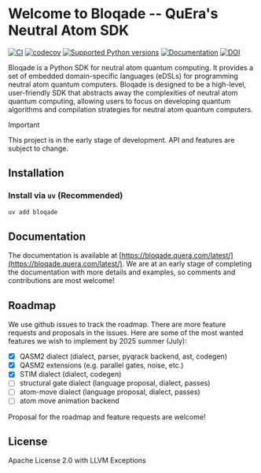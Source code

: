 # Welcome to Bloqade -- QuEra's Neutral Atom SDK

[![CI](https://github.com/QuEraComputing/bloqade/actions/workflows/ci.yml/badge.svg)](https://github.com/QuEraComputing/bloqade/actions/workflows/ci.yml)
[![codecov](https://codecov.io/gh/QuEraComputing/bloqade/graph/badge.svg?token=BpHsAYuzdo)](https://codecov.io/gh/QuEraComputing/bloqade)
[![Supported Python versions](https://img.shields.io/pypi/pyversions/bloqade.svg?color=%2334D058)](https://pypi.org/project/bloqade)
[![Documentation](https://img.shields.io/badge/Documentation-6437FF)](https://bloqade.quera.com/)
[![DOI](https://zenodo.org/badge/629628885.svg)](https://zenodo.org/doi/10.5281/zenodo.11114109)


Bloqade is a Python SDK for neutral atom quantum computing. It provides a set of embedded domain-specific languages (eDSLs) for programming neutral atom quantum computers. Bloqade is designed to be a high-level, user-friendly SDK that abstracts away the complexities of neutral atom quantum computing, allowing users to focus on developing quantum algorithms and compilation strategies for neutral atom quantum computers.

> [!IMPORTANT]
>
> This project is in the early stage of development. API and features are subject to change.

## Installation

### Install via `uv` (Recommended)

```py
uv add bloqade
```

## Documentation

The documentation is available at [https://bloqade.quera.com/latest/](https://bloqade.quera.com/latest/). We are at an early stage of completing the documentation with more details and examples, so comments and contributions are most welcome!

## Roadmap

We use github issues to track the roadmap. There are more feature requests and proposals in the issues. Here are some of the most wanted features we wish to implement by 2025 summer (July):

- [x] QASM2 dialect (dialect, parser, pyqrack backend, ast, codegen)
- [x] QASM2 extensions (e.g. parallel gates, noise, etc.)
- [x] STIM dialect (dialect, codegen)
- [ ] structural gate dialect (language proposal, dialect, passes)
- [ ] atom-move dialect (language proposal, dialect, passes)
- [ ] atom move animation backend

Proposal for the roadmap and feature requests are welcome!

## License

Apache License 2.0 with LLVM Exceptions
